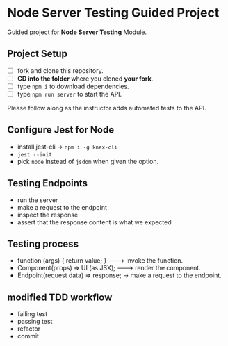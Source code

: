 # Node Server Testing Guided Project

Guided project for **Node Server Testing** Module.

## Project Setup

- [ ] fork and clone this repository.
- [ ] **CD into the folder** where you cloned **your fork**.
- [ ] type `npm i` to download dependencies.
- [ ] type `npm run server` to start the API.

Please follow along as the instructor adds automated tests to the API.

## Configure Jest for Node

-   install jest-cli -> `npm i -g knex-cli`
-   `jest --init`
-   pick `node` instead of `jsdom` when given the option.

## Testing Endpoints

-   run the server
-   make a request to the endpoint
-   inspect the response
-   assert that the response content is what we expected

## Testing process

-   function (args) { return value; } ---> invoke the function.
-   Component(props) => UI (as JSX); ---> render the component.
-   Endpoint(request data) => response; -> make a request to the endpoint.

## modified TDD workflow

-   failing test
-   passing test
-   refactor
-   commit
